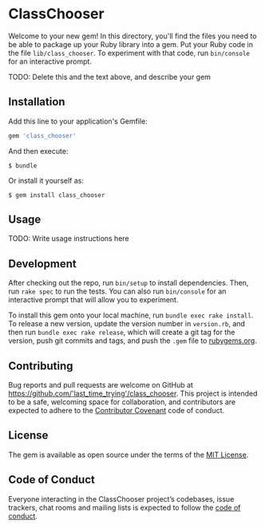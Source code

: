 # ClassChooser

Welcome to your new gem! In this directory, you'll find the files you need to be able to package up your Ruby library into a gem. Put your Ruby code in the file `lib/class_chooser`. To experiment with that code, run `bin/console` for an interactive prompt.

TODO: Delete this and the text above, and describe your gem

## Installation

Add this line to your application's Gemfile:

```ruby
gem 'class_chooser'
```

And then execute:

    $ bundle

Or install it yourself as:

    $ gem install class_chooser

## Usage

TODO: Write usage instructions here

## Development

After checking out the repo, run `bin/setup` to install dependencies. Then, run `rake spec` to run the tests. You can also run `bin/console` for an interactive prompt that will allow you to experiment.

To install this gem onto your local machine, run `bundle exec rake install`. To release a new version, update the version number in `version.rb`, and then run `bundle exec rake release`, which will create a git tag for the version, push git commits and tags, and push the `.gem` file to [rubygems.org](https://rubygems.org).

## Contributing

Bug reports and pull requests are welcome on GitHub at https://github.com/'last_time_trying'/class_chooser. This project is intended to be a safe, welcoming space for collaboration, and contributors are expected to adhere to the [Contributor Covenant](http://contributor-covenant.org) code of conduct.

## License

The gem is available as open source under the terms of the [MIT License](https://opensource.org/licenses/MIT).

## Code of Conduct

Everyone interacting in the ClassChooser project’s codebases, issue trackers, chat rooms and mailing lists is expected to follow the [code of conduct](https://github.com/'last_time_trying'/class_chooser/blob/master/CODE_OF_CONDUCT.md).
